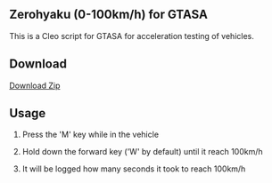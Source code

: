 ## Zerohyaku (0-100km/h) for GTASA

This is a Cleo script for GTASA for acceleration testing of vehicles.

## Download

[Download Zip](./archive/master.zip)


## Usage

1. Press the 'M' key while in the vehicle

1. Hold down the forward key ('W' by default) until it reach 100km/h

1. It will be logged how many seconds it took to reach 100km/h